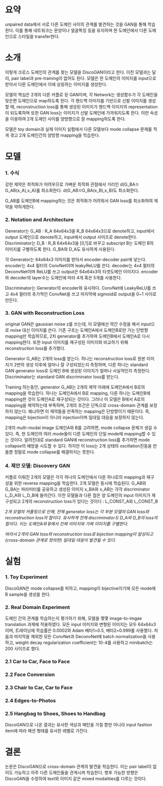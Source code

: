 요약
=
unpaired data에서 서로 다른 도메인 사이의 관계를 발견하는 것을 GAN을 통해 학습한다.
이를 통해 네트워크는 문양이나 얼굴특징 등을 유지하며 한 도메인에서 다른 도메인으로 스타일을 transfer한다.

소개
=
이렇게 크로스 도메인의 관계를 찾는 모델을 DiscoGAN이라고 한다.
이전 모델과는 달리, pair label과 pre-training이 없어도 된다.
모델은 한 도메인의 이미지를 input으로 받아서 다른 도메인에서 이에 상응하는 이미지를 생성한다.

모델의 핵심은 2개의 다른 커플로 된 GAN이며, 각 Network는 생성함수가 각 도메인을 맞은편 도메인으로 map하도록 한다.
각 핸드백 이미지를 기반으로 신발 이미지를 생성할 때, reconstruction loss를 통해 생성된 이미지가 핸드백 이미지의 representation이 되도록하며 또한 GAN loss는 이미지가 신발 도메인에 가까워지도록 한다.
이런 속성을 이용하여 2개 도메인 사이를 양방향으로 잘 mapping하도록 한다.

모델은 toy domain과 실제 이미지 실험에서 다른 모델보다 mode collapse 문제를 적게 겪고 2개 도메인간의 양방향 mapping을 학습한다.

모델
=
### 1. 수식
강한 제약은 최적화가 어려우므로 가벼운 최적화 관점에서 거리인 d(G_BAㅇG_AB(x_A),x_A)를 최소화한다.
d(G_ABㅇG_BA(x_B),x_B)도 최소화한다.

G_AB를 도메인B에 mapping하는 것은 최적화가 어려워서 GAN loss를 최소화하여 제약을 약하게한다.

### 2. Notation and Architecture
Generator는 G_AB : R_A 64x64x3을 R_B 64x64x3으로 denote하고, input에서 output 도메인으로 denote하고, input에서 output 사이즈로 denote한다.
Discriminator는 D_B : R_B 64x64x3을 [0,1]로 바꾸고 subscript B는 도메인 B의 이미지를 구별하도록 한다.
G_BA와 D_A도 유사하게 사용된다.

각 Generator는 64x64x3 이미지를 받아서 encoder-decoder pair에 넣는다.
encoder는 4x4 필터의 ConvNet이며 leakyReLU를 쓴다.
decoder는 4x4 필터의 DeconvNet이며 ReLU를 쓰고 output은 64x64x3의 타겟도메인 이미지다.
encoder와 decoder의 layer수는 도메인에 따라 4개 혹은 5개를 사용한다.

Discriminator는 Generator의 encoder와 유사하다.
ConvNet에 LeakyReLU를 쓰고 4x4 필터의 추가적인 ConvNet을 쓰고 마지막에 sigmoid로 output을 0~1 사이로 만든다.

### 3. GAN with Reconstruction Loss
original GAN은 gaussian noise z를 쓰는데, 이 모델에선 약간 수정을 해서 input으로 noise 대신 이미지를 쓴다.
기존 구조는 도메인A에서 도메인B로만 가는 단방향 mapping만 학습하므로, 2차 generator를 추가하여 도메인B에서 도메인A로 다시 mapping한다.
또한 input 이미지를 재구성된 이미지와 비교하기 위해 reconstruction loss를 추가했다.

Generator G_AB는 2개의 loss를 받는다.
하나는 reconstruction loss로 원본 이미지가 2번의 생성 이후에 얼마나 잘 구성되었는지 측정하며,
다른 하나는 standard GAN generator loss로 도메인 B에 생성된 이미지가 얼마나 사실적인지 측정한다.
Discriminator는 standard GAN discriminator loss를 받는다.

Training 하는동안, generator G_AB는 2개의 제약 아래에 도메인A에서 B로의 mapping을 학습한다.
하나는 도메인A에서 B로 mapping, 다른 하나는 도메인B에 mapping한 것이 도메인A로 재구성되는 것이다.
그러나 이 모델은 B에서 A로의 mapping을 제약하는데 부족하며, 2개의 조건은 단독으로 cross-domain 관계를 보장하지 않는다.
왜냐하면 이 제약들을 만족하는 mapping은 단방향이기 때문이다.
즉, mapping은 bijection이 아니라 injection이며 일대일 대응을 보장하지 않는다.

2개의 multi-modal image 도메인A와 B를 고려하면, mode collapse 문제가 생길 수 있다.
즉, 한 도메인의 여러 mode들이 다른 도메인의 단일 mode에 mapping할 수 있는 것이다.
알려진대로 standard GAN에 reconstruction loss를 추가하면 mode collapse의 예방을 시도할 수 있다.
하지만 이 loss는 2개 상태의 oscillation진동을 만들뿐 정말로 mode collapse를 해결하지는 못한다.

### 4. 제안 모델: Discovery GAN
커플로 이뤄진 2개의 모델은 각각 하나의 도메인에서 다른 하나로의 mapping과 재구성을 위한 reverse mapping을 학습한다.
2개 모델은 동시에 학습된다. G_AB와 G_BA는 파라미터를 공유하고 생성된 이미지 x_BA와 x_AB는 각각 discriminator L_D_A와 L_D_B에 들어간다.
이전 모델들과 다른 점은 양 도메인의 input 이미지가 재구성되고 2개의 reconstruction loss가 있다는 것이다 : L_CONST_A와 L_CONST_B

*2개 모델의 커플링으로 인해, 전체 generator loss는 각 부분 모델의 GAN loss와 reconstruction loss의 합이다.*
*유사하게 전체 discriminator도 D_A와 D_B의 loss의 합이다. 이는 도메인A와 B에서 진짜 이미지와 가짜 이미지를 구별한다.*

*따라서 2개의 GAN loss와 reconstruction loss로 bijection mapping이 달성되고 (cross-domain 관계로 정의한) 일대일 대응이 발견될 수 있다.*

실험
=
### 1. Toy Experiment
DiscoGAN은 mode collapse를 피하고, mapping이 bijective이기에 모든 mode에 B sample을 생성을 한다.

### 2. Real Domain Experiment
도메인 간의 관계를 학습하는지 평가하기 위해, 모델을 몇몇 image-to-imgae translation 과제에 적용하였다.
모든 input 이미지와 변형된 이미지는 모두 64x64x3이며, 트레이닝에 학습률은 0.0002와 Adam 베타1=0.5, 베타2=0.999를 사용했다.
처음과 마지막을 제외한 모든 ConvNet과 DeconvNet에 batch normalization을 사용하고, 
weight decay regularization coefficient는 10-4를 사용하고 minibatch는 200 사이즈로 했다.

### 2.1 Car to Car, Face to Face

### 2.2 Face Conversion

### 2.3 Chair to Car, Car to Face

### 2.4 Edges-to-Photos

### 2.5 Hangbag to Shoes, Shoes to Handbag
DiscoGAN으로 나온 결과는 유사한 색상과 패턴을 가질 뿐만 아니라 input fashion item에 따라 패션 형태를 유사한 레벨로 가진다.

결론
=
논문은 DiscoGAN으로 cross-domain 관계의 발견을 학습한다.
이는 pair label이 없이도 가능하고 아주 다른 도메인들을 관계시켜 학습한다.
향후 가능한 방향은 DiscoGAN을 수정하여 text와 이미지 같은 mixed modalities를 다루는 것이다.
